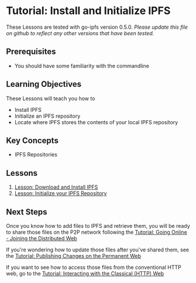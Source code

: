 # Tutorial: Install and Initialize IPFS
These Lessons are tested with go-ipfs version 0.5.0. _Please update this file on github to reflect any other versions that have been tested._

## Prerequisites

- You should have some familiarity with the commandline

## Learning Objectives
These Lessons will teach you how to
* Install IPFS
* Initialize an IPFS repository
* Locate where IPFS stores the contents of your local IPFS repository

## Key Concepts
* IPFS Repositories

## Lessons

1. [Lesson: Download and Install IPFS](/install-ipfs/lessons/download-and-install.md)
2. [Lesson: Initialize your IPFS Repository](/install-ipfs/lessons/initialize-repository.md)

## Next Steps

Once you know how to add files to IPFS and retrieve them, you will be ready to share those files on the P2P network following the [Tutorial: Going Online - Joining the Distributed Web](/going-online/README.md)

If you're wondering how to update those files after you've shared them, see the [Tutorial: Publishing Changes on the Permanent Web](/publishing-changes/README.md)

If you want to see how to access those files from the conventional HTTP web, go to the [Tutorial: Interacting with the Classical (HTTP) Web](/classical-web/README.md)
